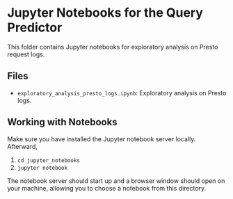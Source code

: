 # Jupyter Notebooks for the Query Predictor

This folder contains Jupyter notebooks for exploratory analysis on Presto 
request logs.


## Files

* `exploratory_analysis_presto_logs.ipynb`: Exploratory analysis on Presto logs.


## Working with Notebooks

Make sure you have installed the Jupyter notebook server locally. Afterward,

1. `cd jupyter_notebooks`
2. `jupyter notebook`

The notebook server should start up and a browser window should open on your machine,
allowing you to choose a notebook from this directory.
